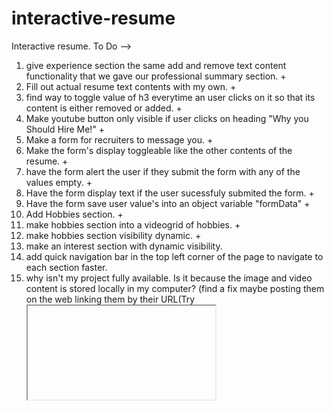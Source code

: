 # interactive-resume
Interactive resume.
To Do -->
1. give experience section the same add and remove text content functionality that we gave our professional summary section. +
2. Fill out actual resume text contents with my own. +
3. find way to toggle value of h3 everytime an user clicks on it so that its content is either removed or added. +
4. Make youtube button only visible if user clicks on heading "Why you Should Hire Me!" +
5. Make a form for recruiters to message you. +
6. Make the form's display toggleable like the other contents of the resume. +
7. have the form alert the user if they submit the form with any of the values empty. +
8. Have the form display text if the user sucessfuly submited the form. +
9. Have the form save user value's into an object variable "formData" +
10. Add Hobbies section. +
11. make hobbies section into a videogrid of hobbies. +
12. make hobbies section visibility dynamic. +
13. make an interest section with dynamic visibility.
14. add quick navigation bar in the top left corner of the page to navigate to each section faster.
15. why isn't my project fully available. Is it because the image and video content is stored locally in my computer? (find a fix  maybe posting them on the web linking them by their URL(Try <iframe> tag and look into its attributes)) 